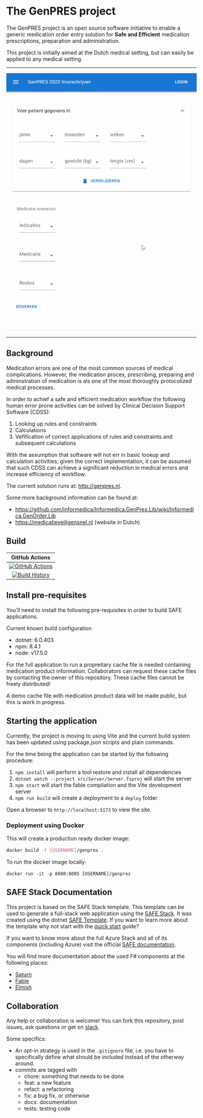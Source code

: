 # The GenPRES project

The GenPRES project is an open source software initiative to enable a generic medication order entry solution for **Safe and Efficient** medication prescriptions, preparation and administration.

This project is initially aimed at the Dutch medical setting, but can easily be applied to any medical setting.


---

![](docs/pcm%20example.gif)

---


## Background

Medication errors are one of the most common sources of medical complications. However, the medication proces, prescribing, preparing and adminstration of medication is als one of the most thoroughly protocolized medical processes.

In order to achief a safe and efficient medication workflow the following human error prone activities can be solved by Clinical Decision Support Software (CDSS):

1. Looking up rules and constraints
2. Calculations
3. Vefification of correct applications of rules and constraints and subsequent calculations


With the assumption that software will not err in basic lookup and calculation activities, given the correct implementation, it can be assumed that such CDSS can achieve a significant reduction in medical errors and increase efficiency of workflow.

The current solution runs at: http://genpres.nl.

Some more background information can be found at:

- https://github.com/informedica/Informedica.GenPres.Lib/wiki/Informedica.GenOrder.Lib
- https://medicatieveiligensnel.nl (website in Dutch)


## Build

GitHub Actions |
:---: |
[![GitHub Actions](https://github.com/halcwb/GenPres2/workflows/Build%20master/badge.svg)](https://github.com/halcwb/GenPres2/actions?query=branch%3Amaster) |
[![Build History](https://buildstats.info/github/chart/halcwb/GenPres2)](https://github.com/halcwb/GenPres2/actions?query=branch%3Amaster) |




## Install pre-requisites

You'll need to install the following pre-requisites in order to build SAFE applications.

Current known build configuration

* dotnet: 6.0.403
* npm: 8.4.1
* node: v17.5.0

For the full application to run a propreitary cache file is needed containing medication product information. Collaborators can request these cache files by contacting the owner of this repository. These cache files cannot be freely distributed!

A demo cache file with medication product data will be made public, but this is work in progress.

## Starting the application

Currently, the project is moving to using Vite and the current build system has been updated using package.json scripts and plain commands.

For the time being the application can be started by the following procedure:

1. `npm install` will perform a tool restore and install all dependencies
2. `dotnet watch --project src/Server/Server.fsproj` will start the server
3. `npm start` will start the fable compilation and the Vite development server
4. `npm run build` will create a deployment to a `deploy` folder

Open a browser to `http://localhost:5173` to view the site.

### Deployment using Docker

This will create a production ready docker image:

```bash
docker build -t [USERNAME]/genpres .
```

To run the docker image locally:

```
docker run -it -p 8080:8085 [USERNAME]/genpres
```


## SAFE Stack Documentation

This project is based on the SAFE Stack template. This template can be used to generate a full-stack web application using the [SAFE Stack](https://safe-stack.github.io/). It was created using the dotnet [SAFE Template](https://safe-stack.github.io/docs/template-overview/). If you want to learn more about the template why not start with the [quick start](https://safe-stack.github.io/docs/quickstart/) guide?

If you want to know more about the full Azure Stack and all of its components (including Azure) visit the official [SAFE documentation](https://safe-stack.github.io/docs/).

You will find more documentation about the used F# components at the following places:

* [Saturn](https://saturnframework.org/)
* [Fable](https://fable.io/docs/)
* [Elmish](https://elmish.github.io/elmish/)


## Collaboration

Any help or collaboration is welcome! You can fork this repository, post issues, ask questions or get on [slack](https://genpresworkspace.slack.com).

Some specifics:

- An opt-in strategy is used in the `.gitignore` file, i.e. you have to specifically define what should be included instead of the otherway around.
- commits are tagged with
    - chore: something that needs to be done
    - feat: a new feature
    - refact: a refactoring
    - fix: a bug fix, or otherwise
    - docs: documentation
    - tests: testing code
